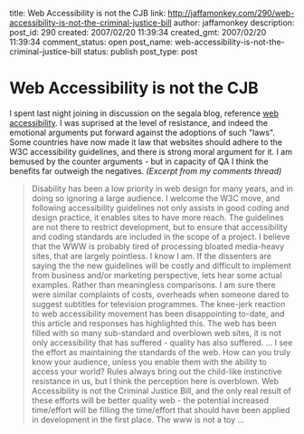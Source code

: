 title: Web Accessibility is not the CJB
link: http://jaffamonkey.com/290/web-accessibility-is-not-the-criminal-justice-bill
author: jaffamonkey
description: 
post_id: 290
created: 2007/02/20 11:39:34
created_gmt: 2007/02/20 11:39:34
comment_status: open
post_name: web-accessibility-is-not-the-criminal-justice-bill
status: publish
post_type: post

# Web Accessibility is not the CJB

I spent last night joining in discussion on the segala blog, reference [web accessibility](http://segala.com/blog/luca-passani-is-wrong-in-my-opinion-discrimination-isnt-good-for-business). I was suprised at the level of resistance, and indeed the emotional arguments put forward against the adoptions of such "laws". Some countries have now made it law that websites should adhere to the W3C accessibility guidelines, and there is strong moral argument for it. I am bemused by the counter arguments - but in capacity of QA I think the benefits far outweigh the negatives. _(Excerpt from my comments thread)_

> Disability has been a low priority in web design for many years, and in doing so ignoring a large audience. I welcome the W3C move, and following accessibility guidelines not only assists in good coding and design practice, it enables sites to have more reach. The guidelines are not there to restrict development, but to ensure that accessibility and coding standards are included in the scope of a project. I believe that the WWW is probably tired of processing bloated media-heavy sites, that are largely pointless. I know I am. If the dissenters are saying the the new guidelines will be costly and difficult to implement from business and/or marketing perspective, lets hear some actual examples. Rather than meaningless comparisons. I am sure there were similar complaints of costs, overheads when someone dared to suggest subtitles for television programmes. The knee-jerk reaction to web accessibility movement has been disappointing to-date, and this article and responses has highlighted this. The web has been filled with so many sub-standard and overblown web sites, it is not only accessibility that has suffered - quality has also suffered. ... I see the effort as maintaining the standards of the web. How can you truly know your audience, unless you enable them with the ability to access your world? Rules always bring out the child-like instinctive resistance in us, but I think the perception here is overblown. Web Accessibility is not the Criminal Justice Bill, and the only real result of these efforts will be better quality web - the potential increased time/effort will be filling the time/effort that should have been applied in development in the first place. The www is not a toy ... 
>
>>